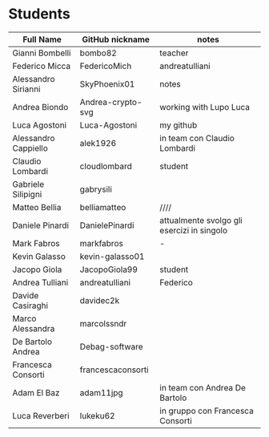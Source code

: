  # Students

| Full Name | GitHub nickname | notes |
| --------- | --------------- | ----- |
| Gianni Bombelli | bombo82 |  teacher |
| Federico Micca | FedericoMich |  andreatulliani |
| Alessandro Sirianni | SkyPhoenix01 | notes |
| Andrea Biondo | Andrea-crypto-svg | working with Lupo Luca |
| Luca Agostoni | Luca-Agostoni | my github |
| Alessandro Cappiello | alek1926 | in team con Claudio Lombardi |
| Claudio Lombardi | cloudlombard | student |
| Gabriele Silipigni | gabrysili | |
| Matteo Bellia | belliamatteo | //// |
| Daniele Pinardi | DanielePinardi | attualmente svolgo gli esercizi in singolo |
| Mark Fabros| markfabros | - |
| Kevin Galasso | kevin-galasso01 |
| Jacopo Giola | JacopoGiola99 | student |
| Andrea Tulliani | andreatulliani | Federico |
| Davide Casiraghi | davidec2k | |
| Marco Alessandra | marcolssndr |   |
| De Bartolo Andrea | Debag-software |  |
| Francesca Consorti | francescaconsorti |  |
| Adam El Baz | adam11jpg | in team con Andrea De Bartolo |
| Luca Reverberi | lukeku62 | in gruppo con Francesca Consorti | 

